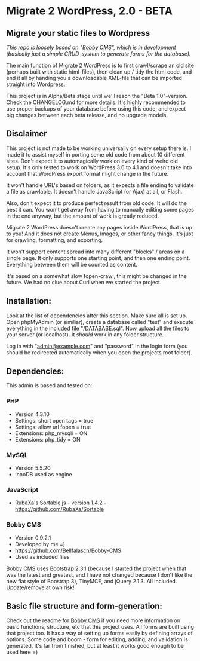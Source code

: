 Migrate 2 WordPress, 2.0 - BETA
================

Migrate your static files to Wordpress
------------------

*This repo is loosely based on "[Bobby CMS](https://github.com/Bellfalasch/Bobby-CMS)", which is in development (basically just a simple CRUD-system to generate forms for the database).*

The main function of Migrate 2 WordPress is to first crawl/scrape an old site (perhaps built with static html-files), then clean up / tidy the html code, and end it all by handing you a downloadable XML-file that can be imported straight into Wordpress.

This project is in Alpha/Beta stage until we'll reach the "Beta 1.0"-version. Check the CHANGELOG.md for more details. It's highly recommended to use proper backups of your database before using this code, and expect big changes between each beta release, and no upgrade models.


Disclaimer
----------------

This project is not made to be working universally on every setup there is. I made it to assist myself in porting some old code from about 10 different sites. Don't expect it to automagically work on every kind of weird old setup. It's only tested to work on WordPress 3.6 to 4.1 and doesn't take into account that WordPress export format might change in the future.

It won't handle URL's based on folders, as it expects a file ending to validate a file as crawlable. It doesn't handle JavaScript (or Ajax) at all, or Flash.

Also, don't expect it to produce perfect result from old code. It will do the best it can. You won't get away from having to manually editing some pages in the end anyway, but the amount of work is greatly reduced.

Migrate 2 WordPress doesn't create any pages inside WordPress, that is up to you! And it does not create Menus, Images, or other fancy things. It's just for crawling, formatting, and exporting.

It won't support content spread into many different "blocks" / areas on a single page. It only supports one starting point, and then one ending point. Everything between them will be counted as content.

It's based on a somewhat slow fopen-crawl, this might be changed in the future. We had no clue about Curl when we started the project.


Installation:
----------------

Look at the list of dependencies after this section. Make sure all is set up. Open phpMyAdmin (or similiar), create a database called "test" and execute everything in the included file "/DATABASE.sql". Now upload all the files to your server (or localhost). It *should* work in any folder structure.

Log in with "admin@example.com" and "password" in the login form (you should be redirected automatically when you open the projects root folder).


Dependencies:
----------------

This admin is based and tested on: 

### PHP
* Version 4.3.10
* Settings: short open tags = true
* Settings: allow url fopen = true
* Extensions: php_mysqli = ON
* Extensions: php_tidy = ON

### MySQL
* Version 5.5.20
* InnoDB used as engine

### JavaScript
* RubaXa's Sortable.js - version 1.4.2 - https://github.com/RubaXa/Sortable

### Bobby CMS
* Version 0.9.2.1
* Developed by me =)
* https://github.com/Bellfalasch/Bobby-CMS
* Used as included files

Bobby CMS uses Bootstrap 2.3.1 (because I started the project when that was the latest and greatest, and I have not changed because I don't like the new flat style of Boostrap 3), TinyMCE, and jQuery 2.1.3. All included. Update/remove at own risk!


Basic file structure and form-generation:
----------------

Check out the readme for [Bobby CMS](https://github.com/Bellfalasch/Bobby-CMS) if you need more information on basic functions, structure, etc that this project uses. All forms are built using that project too. It has a way of setting up forms easily by defining arrays of options. Some code and boom - form for editing, adding, and validation is generated. It's far from finished, but at least it works good enough to be used here =)
